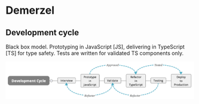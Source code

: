 # Demerzel

## Development cycle

Black box model. Prototyping in JavaScript [JS], delivering in TypeScript [TS] for type safety. Tests are written for validated TS components only.

![Development Cycle](images/development-cycle.png)

